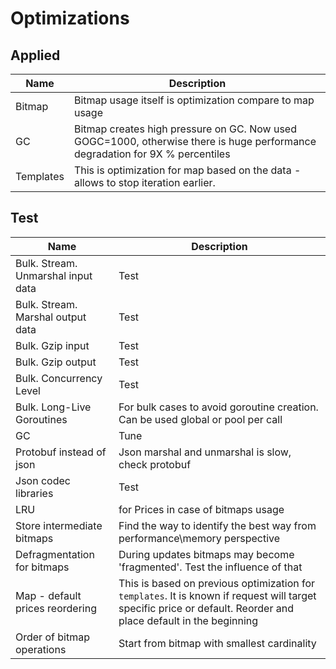 # Optimizations

## Applied
|Name|Description|
|---|---|
|Bitmap|Bitmap usage itself is optimization compare to map usage|
|GC|Bitmap creates high pressure on GC. Now used GOGC=1000, otherwise there is huge performance degradation for 9X % percentiles|
|Templates|This is optimization for map based on the data - allows to stop iteration earlier.

## Test

|Name|Description|
|---|---|
|Bulk. Stream. Unmarshal input data|Test|
|Bulk. Stream. Marshal output data|Test|
|Bulk. Gzip input|Test|
|Bulk. Gzip output|Test|
|Bulk. Concurrency Level|Test|
|Bulk. Long-Live Goroutines|For bulk cases to avoid goroutine creation. Can be used global or pool per call|
|GC|Tune|
|Protobuf instead of json|Json marshal and unmarshal is slow, check protobuf|
|Json codec libraries|Test|
|LRU|for Prices in case of bitmaps usage|
|Store intermediate bitmaps|Find the way to identify the best way from performance\memory perspective| 
|Defragmentation for bitmaps|During updates bitmaps may become 'fragmented'. Test the influence of that|
|Map - default prices reordering|This is based on previous optimization for `templates`. It is known if request will target specific price or default. Reorder and place default in the beginning|
|Order of bitmap operations|Start from bitmap with smallest cardinality|